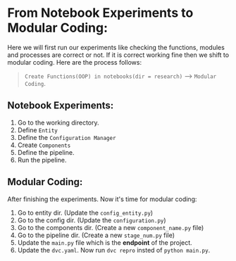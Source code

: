 # From Notebook Experiments to Modular Coding:
Here we will first run our experiments like checking the functions, modules and processes are correct or not. If it is correct working fine then we shift to modular coding. Here are the process follows:

> `Create Functions(OOP) in notebooks(dir = research)` --> `Modular Coding`.

## Notebook Experiments:
1. Go to the working directory.
2. Define `Entity`
3. Define the `Configuration Manager`
4. Create `Components`
5. Define the pipeline.
6. Run the pipeline.

## Modular Coding:
After finishing the experiments. Now it's time for modular coding:
1. Go to entity dir. (Update the `config_entity.py`)
2. Go to the config dir. (Update the `configuration.py`)
3. Go to the components dir. (Create a new `component_name.py` file)
4. Go to the pipeline dir. (Create a new `stage_num.py` file)
5. Update the `main.py` file which is the **endpoint** of the project.
6. Update the `dvc.yaml`. Now run `dvc repro` insted of `python main.py`.